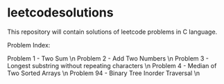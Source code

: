 # leetcodesolutions
This repository will contain solutions of leetcode problems in C language.

Problem Index:

Problem 1  - Two Sum \n
Problem 2  - Add Two Numbers \n
Problem 3  - Longest substring without repeating characters \n
Problem 4  - Median of Two Sorted Arrays \n
Problem 94 - Binary Tree Inorder Traversal \n